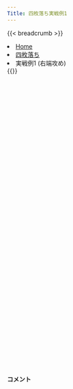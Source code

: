 ```yaml
---
Title: 四枚落ち実戦例1
---
```

{{< breadcrumb >}}
  <li class="breadcrumb-item"><a href="/shogi-beginners/">Home</a></li>
  <li class="breadcrumb-item"><a href="/shogi-beginners/4mai/">四枚落ち</a></li>
  <li class="breadcrumb-item active" aria-current="page">実戦例1 (右端攻め)</li>
{{</ breadcrumb >}}
<div class="row pt-3">
  <div class="col-lg-1"></div>
  <div class="col-sm" tabindex="-1">
    <script id="example-kif" type="kif">
手合割：四枚落ち
下手：下手
上手：上手
手数----指手---------消費時間--
*<ruby>右端<rt>みぎはし</rt></ruby><ruby>攻<rt>せ</rt></ruby>めの<ruby>勝<rt>か</rt></ruby>ち<ruby>方<rt>かた</rt></ruby>をおぼえましょう。
*<div class="text-center"><img class="img-fluid pt-3 w-50" src="/shogi-beginners/img/cat22.webp"></div>
   1 ６二銀(71)
   2 ７六歩(77)
   3 ５四歩(53)
   4 ２六歩(27)
   5 ５三銀(62)
   6 ２五歩(26)
   7 ３二金(41)
   8 ２四歩(25)
   9 同　歩(23)
  10 同　飛(28)
  11 ２三歩打
  12 ２八飛(24)
  13 ５二玉(51)
  14 ３八銀(39)
  15 ７二金(61)
  16 ２七銀(38)
  17 ７四歩(73)
  18 ３六銀(27)
  19 ２二銀(31)
  20 １六歩(17)
  21 ７三金(72)
  22 １五歩(16)
  23 ６四金(73)
  24 ２五銀(36)
*まずはここまでの<ruby>形<rt>かたち</rt></ruby>をおぼえましょう。
  25 ５五歩(54)
  26 １四歩(15)
  27 同　歩(13)
  28 １二歩打
*この<ruby>一手<rt>いって</rt></ruby>が<ruby>重要<rt>じゅうよう</rt></ruby>です。
  29 ４四銀(53)
  30 １四銀(25)
  31 １三歩打
*<ruby>問題<rt>もんだい</rt></ruby>: <ruby>次<rt>つぎ</rt></ruby>の<ruby>手<rt>て</rt></ruby>を<ruby>考<rt>かんが</rt></ruby>えてみましょう。
*<div><img class="img-fluid" src="/shogi-beginners/img/cat2.webp"></div>
  32 ２三銀成(14)
*<ruby>２三<rt>にいさん</rt></ruby>に<ruby>成<rt>な</rt></ruby>り<ruby>捨<rt>す</rt></ruby>てて、☗<ruby>１一<rt>いちいち</rt></ruby><ruby>歩成<rt>ふなり</rt></ruby>を<ruby>目指<rt>めざ</rt></ruby>します。
*☗<ruby>２三<rt>にーさん</rt></ruby><ruby>銀成<rt>ぎんなり</rt></ruby>をせずいきなり☗<ruby>１一<rt>いちいち</rt></ruby><ruby>歩成<rt>ふなり</rt></ruby>とする攻めもあります。<ruby>以下<rt>いか</rt></ruby>、☖<ruby>１四<rt>いちよん</rt></ruby><ruby>歩<rt>ふ</rt></ruby>☗<ruby>２一<rt>にいいち</rt></ruby>と☖<ruby>１三<rt>いちさん</rt></ruby><ruby>銀<rt>ぎん</rt></ruby>☗<ruby>１二<rt></rt></ruby><ruby>歩<rt>ふ</rt></ruby>と<ruby>進<rt>すす</rt></ruby>んで<ruby>一局<rt>いっきょく</rt></ruby>です。
*どちらがいいかは<ruby>局面<rt>きょくめん</rt></ruby>によります。
  33 同　銀(22)
  34 １一歩成(12)
  35 ３五銀(44)
  36 ２一と(11)
  37 １四歩(13)
*<ruby>問題<rt>もんだい</rt></ruby>: <ruby>次<rt>つぎ</rt></ruby>の<ruby>手<rt>て</rt></ruby>を<ruby>考<rt>かんが</rt></ruby>えてみましょう。
*<div><img class="img-fluid" src="/shogi-beginners/img/cat2.webp"></div>
  38 ３一と(21)
*<ruby>同金<rt>どうきん</rt></ruby>とは<ruby>取<rt>と</rt></ruby>れないので<ruby>逃<rt>に</rt></ruby>げる<ruby>一手<rt>いって</rt></ruby>です。<ruby>金<rt>きん</rt></ruby>をずらすと<ruby>手<rt>て</rt></ruby>が<ruby>作<rt>つく</rt></ruby>れます。
  39 ２二金(32)
*<ruby>問題<rt>もんだい</rt></ruby>: <ruby>次<rt>つぎ</rt></ruby>の<ruby>手<rt>て</rt></ruby>を<ruby>考<rt>かんが</rt></ruby>えてみましょう。
*<div><img class="img-fluid" src="/shogi-beginners/img/cat2.webp"></div>
  40 １四香(19)
*<ruby>上手<rt>うわて</rt></ruby>はこれでしびれています。
  41 ６五金(64)
*宿題: ☗<ruby>２四<rt>にーよん</rt></ruby><ruby>銀打<rt>ぎんうち</rt></ruby>と<ruby>受<rt>う</rt></ruby>けた<ruby>変化<rt>へんか</rt></ruby>を<ruby>考<rt>かんが</rt></ruby>えてみてください。
  42 ２一と(31)
*またしても、と<ruby>金<rt>きん</rt></ruby><ruby>捨<rt>す</rt></ruby>てが<ruby>好手<rt>こうしゅ</rt></ruby>です。
  43 ３二金(22)
  44 １三香成(14)
  45 ３四銀(23)
  46 ２二成香(13)
  47 ４二金(32)
  48 ３一と(21)
  49 ５六歩(55)
  50 同　歩(57)
  51 同　金(65)
  52 ３二成香(22)
  53 ５七歩打
  54 ４二成香(32)
  55 同　玉(52)
  56 ２二飛成(28)
*ここからの<ruby>攻<rt>せ</rt></ruby>めが<ruby>重要<rt>じゅうよう</rt></ruby>です。うまく<ruby>寄<rt>よ</rt></ruby>せないとなかなか<ruby>王<rt>おう</rt></ruby>がつかまりません。<ruby>答<rt>こた</rt></ruby>えを<ruby>見<rt>み</rt></ruby>るのではなく<ruby>自分<rt>じぶん</rt></ruby>で<ruby>考<rt>かんが</rt></ruby>えてみてください。
  57 ５三玉(42)
*<ruby>問題<rt>もんだい</rt></ruby>: <ruby>次<rt>つぎ</rt></ruby>の<ruby>手<rt>て</rt></ruby>を<ruby>考<rt>かんが</rt></ruby>えてみましょう。
*<div><img class="img-fluid" src="/shogi-beginners/img/cat2.webp"></div>
  58 ６五桂打
*
  59 ６四玉(53)
*<ruby>問題<rt>もんだい</rt></ruby>: <ruby>次<rt>つぎ</rt></ruby>の<ruby>手<rt>て</rt></ruby>を<ruby>考<rt>かんが</rt></ruby>えてみましょう。<ruby>難問<rt>なんもん</rt></ruby>。
*<div><img class="img-fluid" src="/shogi-beginners/img/cat2.webp"></div>
  60 ５二龍(22)
*<ruby>王<rt>おう</rt></ruby>の<ruby>逃<rt>に</rt></ruby>げ<ruby>道<rt>みち</rt></ruby>をせまくしながら<ruby>攻<rt>せ</rt></ruby>めることが<ruby>大切<rt>たいせつ</rt></ruby>です。
  61 ６五玉(64)
  62 ５六龍(52)
*<ruby>以下<rt>いか</rt></ruby><ruby>詰<rt>つ</rt></ruby>みですが、<ruby>安全<rt>あんぜん</rt></ruby>に<ruby>攻<rt>せ</rt></ruby>めるなら☗<ruby>５五<rt>ごーごー</rt></ruby><ruby>金打<rt>きんうち</rt></ruby>でもいいです。
  63 同　玉(65)
  64 ５五金打
  65 ４七玉(56)
  66 ４八金(49)
  67 ４六玉(47)
  68 ４七金打
  69 投了
*<a href="/shogi-beginners/4mai/example2/">
*<ruby>次<rt>つぎ</rt></ruby>の<ruby>棋譜<rt>きふ</rt></ruby>を<ruby>見<rt>み</rt></ruby>よう！
*<div class="text-center"><img class="img-fluid pt-3 w-50" src="/shogi-beginners/img/cat1.webp"></div></a>
まで68手で下手の勝ち
    </script>
    <svg id="example" xmlns="http://www.w3.org/2000/svg" viewBox="0,0,400,540"></svg>
  </div>
  <div class="col-sm">
    <h4 class="pt-3">コメント</h4>
    <div id="comment"></div>
  </div>
  <div class="col-lg-1"></div>
</div>
